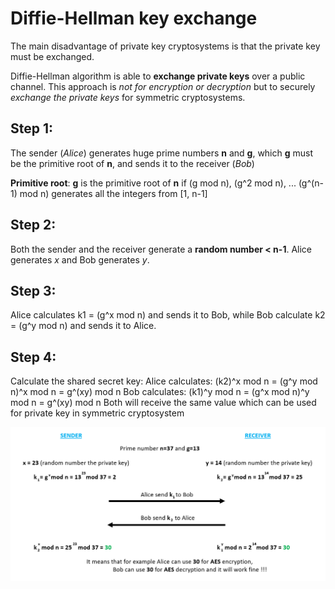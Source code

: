 # Diffie-Hellman key exchange

The main disadvantage of private key cryptosystems is that the private key must be exchanged.

Diffie-Hellman algorithm is able to **exchange private keys** over a public channel. This approach is *not for encryption or decryption* but to securely *exchange the private keys* for symmetric cryptosystems.

## Step 1:

The sender (*Alice*) generates huge prime numbers **n** and **g**, which **g** must be the primitive root of **n**, and sends it to the receiver (*Bob*)

**Primitive root**: **g** is the primitive root of **n** if (g mod n), (g^2 mod n), ... (g^(n-1) mod n) generates all the integers from [1, n-1]

## Step 2:

Both the sender and the receiver generate a **random number < n-1**. Alice generates *x* and Bob generates *y*. 

## Step 3:
Alice calculates k1 = (g^x mod n) and sends it to Bob, while Bob calculate k2 = (g^y mod n) and sends it to Alice. 

## Step 4:
Calculate the shared secret key:
Alice calculates:   (k2)^x mod n = (g^y mod n)^x mod n = g^(xy) mod n
Bob calculates:     (k1)^y mod n = (g^x mod n)^y mod n = g^(xy) mod n
Both will receive the same value which can be used for private key in symmetric cryptosystem

![Diffie-Hellman key exchange](pictures/Diffie-Hellman-key-exchange.png)

